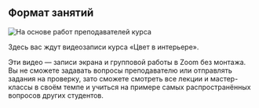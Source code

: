 ## Формат занятий

![На основе работ преподавателей курса](/img/ICL_3/icldouble.gif#rounded)

Здесь вас ждут видеозаписи курса «Цвет в интерьере». 

Эти видео — записи экрана и групповой работы в Zoom без монтажа. Вы не сможете задавать вопросы преподавателю или отправлять задания на проверку, зато сможете смотреть все лекции и мастер-классы в своём темпе и учиться на примере самых распространённых вопросов других студентов. 